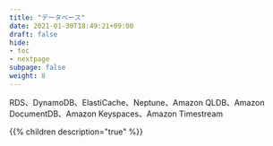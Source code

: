 ```yaml
---
title: "データベース"
date: 2021-01-30T18:49:21+09:00
draft: false
hide:
- toc
- nextpage
subpage: false
weight: 8
---
```


RDS、DynamoDB、ElastiCache、Neptune、Amazon QLDB、Amazon DocumentDB、Amazon Keyspaces、Amazon Timestream

<!--more-->

{{% children description="true"   %}}